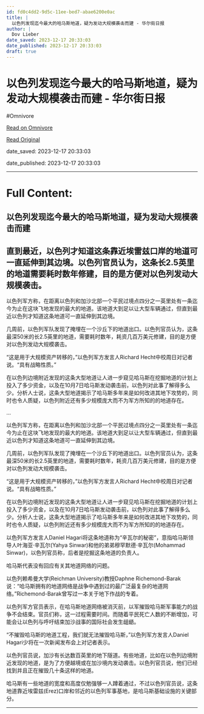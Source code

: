 ```yaml
---
id: fd0c4dd2-9d5c-11ee-bed7-abae6200e0ac
title: |
  以色列发现迄今最大的哈马斯地道，疑为发动大规模袭击而建 - 华尔街日报
author: |
  Dov Lieber
date_saved: 2023-12-17 20:33:03
date_published: 2023-12-17 20:33:03
draft: true
---
```


# 以色列发现迄今最大的哈马斯地道，疑为发动大规模袭击而建 - 华尔街日报
#Omnivore

[Read on Omnivore](https://omnivore.app/me/-18c7b28c7b1)

[Read Original](https://cn.wsj.com/amp/articles/%E4%BB%A5%E8%89%B2%E5%88%97%E5%8F%91%E7%8E%B0%E8%BF%84%E4%BB%8A%E6%9C%80%E5%A4%A7%E7%9A%84%E5%93%88%E9%A9%AC%E6%96%AF%E5%9C%B0%E9%81%93-%E7%96%91%E4%B8%BA%E5%8F%91%E5%8A%A8%E5%A4%A7%E8%A7%84%E6%A8%A1%E8%A2%AD%E5%87%BB%E8%80%8C%E5%BB%BA-401ab71d)

date_saved: 2023-12-17 20:33:03

date_published: 2023-12-17 20:33:03

--- 

# Full Content: 

##  以色列发现迄今最大的哈马斯地道，疑为发动大规模袭击而建

## 直到最近，以色列才知道这条靠近埃雷兹口岸的地道可一直延伸到其边境。以色列官员认为，这条长2.5英里的地道需要耗时数年修建，目的是方便对以色列发动大规模袭击。

以色列军方称，在距离以色列和加沙北部一个平民过境点四分之一英里处有一条迄今为止在这块飞地发现的最大的地道。该地道大到足以让大型车辆通过，但直到最近以色列才知道这条地道可一直延伸到其边境。

几周前，以色列军队发现了掩埋在一个沙丘下的地道出口。以色列官员认为，这条最深50米的长2.5英里的地道，需要耗时数年，耗资几百万美元修建，目的是方便对以色列发动大规模袭击。

“这是用于大规模资产转移的，”以色列军方发言人Richard Hecht中校周日对记者说。“具有战略性质。”

在以色列边境附近发现的这条大型地道让人进一步窥见哈马斯在挖掘地道的计划上投入了多少资金，以及在10月7日哈马斯发动袭击前，以色列对此事了解得多么少。分析人士说，这条大型地道揭示了哈马斯多年来是如何改进其地下攻势的，同时也令人质疑，以色列附近还有多少规模庞大而不为军方所知的的地道存在。

...

以色列军方称，在距离以色列和加沙北部一个平民过境点四分之一英里处有一条迄今为止在这块飞地发现的最大的地道。该地道大到足以让大型车辆通过，但直到最近以色列才知道这条地道可一直延伸到其边境。

几周前，以色列军队发现了掩埋在一个沙丘下的地道出口。以色列官员认为，这条最深50米的长2.5英里的地道，需要耗时数年，耗资几百万美元修建，目的是方便对以色列发动大规模袭击。

“这是用于大规模资产转移的，”以色列军方发言人Richard Hecht中校周日对记者说。“具有战略性质。”

在以色列边境附近发现的这条大型地道让人进一步窥见哈马斯在挖掘地道的计划上投入了多少资金，以及在10月7日哈马斯发动袭击前，以色列对此事了解得多么少。分析人士说，这条大型地道揭示了哈马斯多年来是如何改进其地下攻势的，同时也令人质疑，以色列附近还有多少规模庞大而不为军方所知的的地道存在。

以色列军方发言人Daniel Hagari将这条地道称为“辛瓦尔的秘密”，意指哈马斯领导人叶海亚·辛瓦尔(Yahya Sinwar)和他的弟弟穆罕默德·辛瓦尔(Mohammad Sinwar)，以色列官员称，后者是挖掘这条地道的负责人。

哈马斯代表没有回应有关其地道网络的问题。

以色列赖希曼大学(Reichman University)教授Daphne Richemond-Barak说：“哈马斯拥有的地道网络是战争中遇到过的最广泛最复杂的地道网络。”Richemond-Barak曾写过一本关于地下作战的专着。

以色列军方官员表示，在哈马斯地道网络被消灭前，以军摧毁哈马斯军事能力的战争不会结束。官员们称，这一过程需要时间。而随着平民死亡人数的不断增加，可能会让以色列与呼吁结束加沙战事的国际社会发生龃龉。

“不摧毁哈马斯的地道工程，我们就无法摧毁哈马斯，”以色列军方发言人Daniel Hagari少将在一次新闻发布会上对记者表示。

以色列官员说，加沙有长达数百英里的地下隧道。有些地道，比如在以色列边境附近发现的地道，是为了方便越境或在加沙境内发动袭击。以色列官员说，他们已经找到并且正在摧毁几十条这样的地道。

哈马斯有一些地道的宽度和高度仅勉强够一人蹲着通过，不过以色列官员说，这条地道靠近埃雷兹(Erez)口岸和邻近的以色列军事基地，是哈马斯基础设施的关键部分。

---

